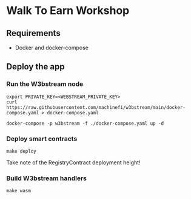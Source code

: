 # Walk To Earn Workshop 
## Requirements

- Docker and docker-compose

## Deploy the app

### Run the W3bstream node

```shell
export PRIVATE_KEY=<WEBSTREAM_PRIVATE_KEY>
curl https://raw.githubusercontent.com/machinefi/w3bstream/main/docker-compose.yaml > docker-compose.yaml

docker-compose -p w3bstream -f ./docker-compose.yaml up -d
```

### Deploy smart contracts

```shell
make deploy
```
Take note of the RegistryContract deployment height!
### Build W3bstream handlers

```shell
make wasm
```
